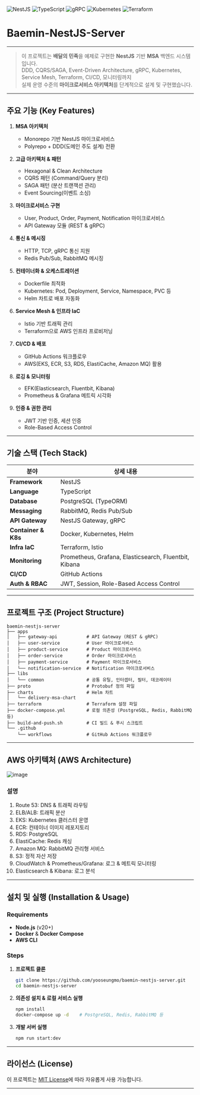 ![NestJS](https://img.shields.io/badge/NestJS-10.x-E0234E?style=flat&logo=nestjs)
![TypeScript](https://img.shields.io/badge/TypeScript-5.x-3178C6?style=flat&logo=typescript)
![gRPC](https://img.shields.io/badge/gRPC-1.60-28B463?style=flat)
![Kubernetes](https://img.shields.io/badge/Kubernetes-1.29-326CE5?style=flat&logo=kubernetes)
![Terraform](https://img.shields.io/badge/Terraform-1.8.x-7B42BC?style=flat&logo=terraform)

# Baemin-NestJS-Server

---

> 이 프로젝트는 **배달의 민족**을 예제로 구현한 **NestJS** 기반 **MSA** 백엔드 시스템입니다.  
> DDD, CQRS/SAGA, Event-Driven Architecture, gRPC, Kubernetes, Service Mesh, Terraform, CI/CD, 모니터링까지  
> 실제 운영 수준의 **마이크로서비스 아키텍처**를 단계적으로 설계 및 구현했습니다.

---

## 주요 기능 (Key Features)

1. **MSA 아키텍처**

   - Monorepo 기반 NestJS 마이크로서비스
   - Polyrepo + DDD(도메인 주도 설계) 전환

2. **고급 아키텍처 & 패턴**

   - Hexagonal & Clean Architecture
   - CQRS 패턴 (Command/Query 분리)
   - SAGA 패턴 (분산 트랜잭션 관리)
   - Event Sourcing(이벤트 소싱)

3. **마이크로서비스 구현**

   - User, Product, Order, Payment, Notification 마이크로서비스
   - API Gateway 모듈 (REST & gRPC)

4. **통신 & 메시징**

   - HTTP, TCP, gRPC 통신 지원
   - Redis Pub/Sub, RabbitMQ 메시징

5. **컨테이너화 & 오케스트레이션**

   - Dockerfile 최적화
   - Kubernetes: Pod, Deployment, Service, Namespace, PVC 등
   - Helm 차트로 배포 자동화

6. **Service Mesh & 인프라 IaC**

   - Istio 기반 트래픽 관리
   - Terraform으로 AWS 인프라 프로비저닝

7. **CI/CD & 배포**

   - GitHub Actions 워크플로우
   - AWS(EKS, ECR, S3, RDS, ElastiCache, Amazon MQ) 활용

8. **로깅 & 모니터링**

   - EFK(Elasticsearch, Fluentbit, Kibana)
   - Prometheus & Grafana 메트릭 시각화

9. **인증 & 권한 관리**
   - JWT 기반 인증, 세션 인증
   - Role-Based Access Control

---

## 기술 스택 (Tech Stack)

| 분야                | 상세 내용                                             |
| ------------------- | ----------------------------------------------------- |
| **Framework**       | NestJS                                                |
| **Language**        | TypeScript                                            |
| **Database**        | PostgreSQL (TypeORM)                                  |
| **Messaging**       | RabbitMQ, Redis Pub/Sub                               |
| **API Gateway**     | NestJS Gateway, gRPC                                  |
| **Container & K8s** | Docker, Kubernetes, Helm                              |
| **Infra IaC**       | Terraform, Istio                                      |
| **Monitoring**      | Prometheus, Grafana, Elasticsearch, Fluentbit, Kibana |
| **CI/CD**           | GitHub Actions                                        |
| **Auth & RBAC**     | JWT, Session, Role-Based Access Control               |

---

## 프로젝트 구조 (Project Structure)

```plaintext
baemin-nestjs-server
├── apps
│   ├── gateway-api           # API Gateway (REST & gRPC)
│   ├── user-service          # User 마이크로서비스
│   ├── product-service       # Product 마이크로서비스
│   ├── order-service         # Order 마이크로서비스
│   ├── payment-service       # Payment 마이크로서비스
│   └── notification-service  # Notification 마이크로서비스
├── libs
│   └── common                # 공통 유틸, 인터셉터, 필터, 데코레이터
├── proto                     # Protobuf 정의 파일
├── charts                    # Helm 차트
│   └── delivery-msa-chart
├── terraform                 # Terraform 설정 파일
├── docker-compose.yml        # 로컬 의존성 (PostgreSQL, Redis, RabbitMQ 등)
├── build-and-push.sh         # CI 빌드 & 푸시 스크립트
└── .github
    └── workflows             # GitHub Actions 워크플로우
```

---

## AWS 아키텍처 (AWS Architecture)

![image](https://github.com/user-attachments/assets/d7396d39-044b-4782-bf04-efe97ef8a5a1)

### 설명

1. Route 53: DNS & 트래픽 라우팅
2. ELB/ALB: 트래픽 분산
3. EKS: Kubernetes 클러스터 운영
4. ECR: 컨테이너 이미지 레포지토리
5. RDS: PostgreSQL
6. ElastiCache: Redis 캐싱
7. Amazon MQ: RabbitMQ 관리형 서비스
8. S3: 정적 자산 저장
9. CloudWatch & Prometheus/Grafana: 로그 & 메트릭 모니터링
10. Elasticsearch & Kibana: 로그 분석

---

## 설치 및 실행 (Installation & Usage)

### Requirements

- **Node.js** (v20+)
- **Docker** & **Docker Compose**
- **AWS CLI**

### Steps

1. **프로젝트 클론**

   ```bash
   git clone https://github.com/yooseungmo/baemin-nestjs-server.git
   cd baemin-nestjs-server
   ```

2. **의존성 설치 & 로컬 서비스 실행**

   ```bash
   npm install
   docker-compose up -d    # PostgreSQL, Redis, RabbitMQ 등
   ```

3. **개발 서버 실행**
   ```bash
   npm run start:dev
   ```

---

## 라이선스 (License)

이 프로젝트는 [MIT License](./LICENSE)에 따라 자유롭게 사용 가능합니다.

---
